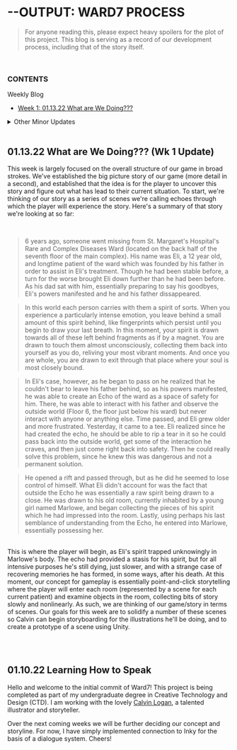 # --OUTPUT: WARD7 PROCESS

> For anyone reading this, please expect heavy spoilers for the plot of this project. This blog is serving as a record of our development process, including that of the story itself.

<br>

### CONTENTS
  Weekly Blog
  + [Week 1: 01.13.22 What are We Doing???](https://github.com/Invisii/Ward7/blob/master/Process/README.md#011322-what-are-we-doing-wk-1-update)

  <details>
    <summary>Other Minor Updates</summary>
  
  &nbsp;&nbsp;&nbsp;&nbsp;&nbsp;&nbsp;[01.10.22 Learning How to Speak](https://github.com/Invisii/Ward7/tree/master/Process#011022-learning-how-to-speak)
  </details>
  <br>
  
## 01.13.22 What are We Doing??? (Wk 1 Update)
This week is largely focused on the overall structure of our game in broad strokes. We've established the big picture story of our game (more detail in a second), and established that the idea is for the player to uncover this story and figure out what has lead to their current situation. To start, we're thinking of our story as a series of scenes we're calling echoes through which the player will experience the story. Here's a summary of that story we're looking at so far:

<br>

> 6 years ago, someone went missing from St. Margaret's Hospital's Rare and Complex Diseases Ward (located on the back half of the seventh floor of the main complex). His name was Eli, a 12 year old, and longtime patient of the ward which was founded by his father in order to assist in Eli's treatment. Though he had been stable before, a turn for the worse brought Eli down further than he had been before. As his dad sat with him, essentially preparing to say his goodbyes, Eli's powers manifested and he and his father dissappeared. 
  
> In this world each person carries with them a spirit of sorts. When you experience a particularly intense emotion, you leave behind a small amount of this spirit behind, like fingerprints which persist until you begin to draw your last breath. In this moment, your spirit is drawn towards all of these left behind fragments as if by a magnet. You are drawn to touch them almost unconsciously, collecting them back into yourself as you do, reliving your most vibrant moments. And once you are whole, you are drawn to exit through that place where your soul is most closely bound.
  
> In Eli's case, however, as he began to pass on he realized that he couldn't bear to leave his father behind, so as his powers manifested, he was able to create an Echo of the ward as a space of safety for him. There, he was able to interact with his father and observe the outside world (Floor 6, the floor just below his ward) but never interact with anyone or anything else. Time passed, and Eli grew older and more frustrated. Yesterday, it came to a tee. Eli realized since he had created the echo, he should be able to rip a tear in it so he could pass back into the outside world, get some of the interaction he craves, and then just come right back into safety. Then he could really solve this problem, since he knew this was dangerous and not a permanent solution.

> He opened a rift and passed through, but as he did he seemed to lose control of himself. What Eli didn't account for was the fact that outside the Echo he was essentially a raw spirit being drawn to a close. He was drawn to his old room, currently inhabited by a young girl named Marlowe, and began collecting the pieces of his spirit which he had impressed into the room. Lastly, using perhaps his last semblance of understanding from the Echo, he entered into Marlowe, essentially possessing her.
<br>
This is where the player will begin, as Eli's spirit trapped unknowingly in Marlowe's body. The echo had provided a stasis for his spirit, but for all intensive purposes he's still dying, just slower, and with a strange case of recovering memories he has formed, in some ways, after his death. At this moment, our concept for gameplay is essentially point-and-click storytelling where the player will enter each room (represented by a scene for each current patient) and examine objects in the room, collecting bits of story slowly and nonlinearly. As such, we are thinking of our game/story in terms of scenes. Our goals for this week are to solidify a number of these scenes so Calvin can begin storyboarding for the illustrations he'll be doing, and to create a prototype of a scene using Unity.

<br><br>

## 01.10.22 Learning How to Speak
Hello and welcome to the initial commit of Ward7! This project is being completed as part of my undergraduate degree in Creative Technology and Design (CTD). I am working with the lovely [Calvin Logan](https://www.calvinlogan.org/), a talented illustrator and storyteller.

Over the next coming weeks we will be further deciding our concept and storyline. For now, I have simply implemented connection to Inky for the basis of a dialogue system. Cheers!
